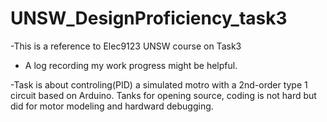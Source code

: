# UNSW_DesignProficiency_task3
-This is a reference to Elec9123 UNSW course on Task3

- A log recording my work progress might be helpful. 

-Task is about controling(PID) a simulated motro with a 2nd-order type 1 circuit based on Arduino. Tanks for opening source, coding is not hard but did for motor modeling and hardward debugging. 
